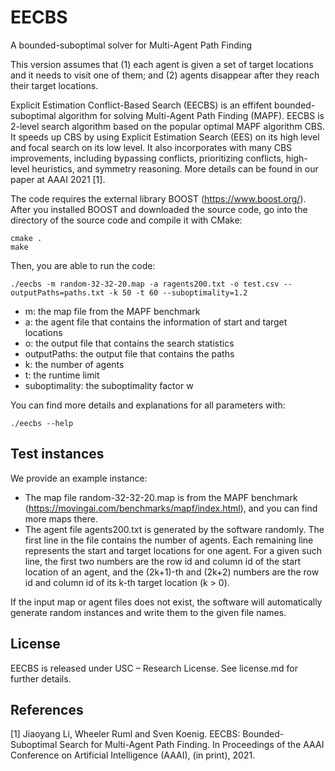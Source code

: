 # EECBS
 A bounded-suboptimal solver for Multi-Agent Path Finding

This version assumes that 
(1) each agent is given a set of target locations and it needs to visit one of them; and 
(2) agents disappear after they reach their target locations.

Explicit Estimation Conflict-Based Search (EECBS) is an effifent bounded-suboptimal algorithm for solving Multi-Agent Path Finding (MAPF). 
EECBS is 2-level search algorithm based on the popular optimal MAPF algorithm CBS. 
It speeds up CBS by using Explicit Estimation Search (EES) on its high level and focal search on its low level. 
It also incorporates with many CBS improvements, including 
bypassing conflicts, prioritizing conflicts, high-level heuristics, and symmetry reasoning.
More details can be found in our paper at AAAI 2021 [1].

The code requires the external library BOOST (https://www.boost.org/). After you installed BOOST and downloaded the source code, go into the directory of the source code and compile it with CMake: 
```
cmake .
make
```

Then, you are able to run the code:
```
./eecbs -m random-32-32-20.map -a ragents200.txt -o test.csv --outputPaths=paths.txt -k 50 -t 60 --suboptimality=1.2 
```

- m: the map file from the MAPF benchmark
- a: the agent file that contains the information of start and target locations
- o: the output file that contains the search statistics
- outputPaths: the output file that contains the paths 
- k: the number of agents
- t: the runtime limit
- suboptimality: the suboptimality factor w

You can find more details and explanations for all parameters with:
```
./eecbs --help
```

## Test instances
We provide an example instance:
- The map file random-32-32-20.map is from the MAPF benchmark (https://movingai.com/benchmarks/mapf/index.html), and 
you can find more maps there.
- The agent file agents200.txt is generated by the software randomly. 
The first line in the file contains the number of agents. 
Each remaining line represents the start and target locations for one agent.
For a given such line, the first two numbers are the row id and column id of the start location of an agent, 
and the (2k+1)-th and (2k+2) numbers are the row id and column id of its  k-th target location (k > 0). 

If the input map or agent files does not exist, the software will automatically generate random instances and 
write them to the given file names.

## License
EECBS is released under USC – Research License. See license.md for further details.
 
## References
[1] Jiaoyang Li, Wheeler Ruml and Sven Koenig.
EECBS: Bounded-Suboptimal Search for Multi-Agent Path Finding.
In Proceedings of the AAAI Conference on Artificial Intelligence (AAAI), (in print), 2021.

